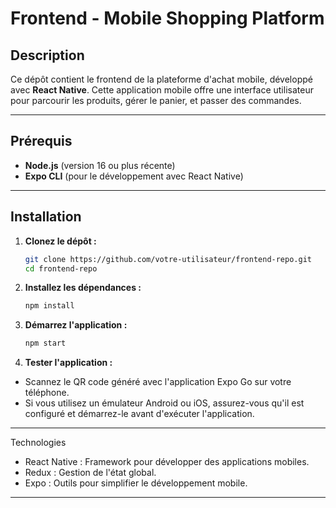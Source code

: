 

# Frontend - Mobile Shopping Platform

## Description
Ce dépôt contient le frontend de la plateforme d'achat mobile, développé avec **React Native**. Cette application mobile offre une interface utilisateur pour parcourir les produits, gérer le panier, et passer des commandes.

---

## Prérequis
- **Node.js** (version 16 ou plus récente)
- **Expo CLI** (pour le développement avec React Native)

---

## Installation

1. **Clonez le dépôt :**
   ```bash
   git clone https://github.com/votre-utilisateur/frontend-repo.git
   cd frontend-repo
2. **Installez les dépendances :**
   ```bash
   npm install
3. **Démarrez l'application :**
   ```bash
   npm start
4. **Tester l'application :**

- Scannez le QR code généré avec l'application Expo Go sur votre téléphone.
- Si vous utilisez un émulateur Android ou iOS, assurez-vous qu'il est configuré et démarrez-le avant d'exécuter l'application.

---
Technologies
- React Native : Framework pour développer des applications mobiles.
- Redux : Gestion de l'état global.
- Expo : Outils pour simplifier le développement mobile.
---


